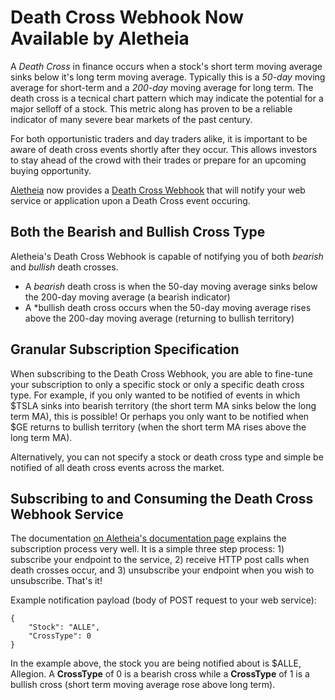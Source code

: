 # Death Cross Webhook Now Available by Aletheia

A *Death Cross* in finance occurs when a stock's short term moving average sinks below it's long term moving average. Typically this is a *50-day* moving average for short-term and a *200-day* moving average for long term. The death cross is a tecnical chart pattern which may indicate the potential for a major selloff of a stock. This metric along has proven to be a reliable indicator of many severe bear markets of the past century.

For both opportunistic traders and day traders alike, it is important to be aware of death cross events shortly after they occur. This allows investors to stay ahead of the crowd with their trades or prepare for an upcoming buying opportunity.

[Aletheia](https://aletheiaapi.com) now provides a [Death Cross Webhook](https://aletheiaapi.com/docs/#death-cross-webhook) that will notify your web service or application upon a Death Cross event occuring. 

## Both the Bearish and Bullish Cross Type
Aletheia's Death Cross Webhook is capable of notifying you of both *bearish* and *bullish* death crosses.
- A *bearish* death cross is when the 50-day moving average sinks below the 200-day moving average (a bearish indicator)
- A *bullish death cross occurs when the 50-day moving average rises above the 200-day moving average (returning to bullish territory)

## Granular Subscription Specification
When subscribing to the Death Cross Webhook, you are able to fine-tune your subscription to only a specific stock or only a specific death cross type. For example, if you only wanted to be notified of events in which $TSLA sinks into bearish territory (the short term MA sinks below the long term MA), this is possible! Or perhaps you only want to be notified when $GE returns to bullish territory (when the short term MA rises above the long term MA). 

Alternatively, you can not specify a stock or death cross type and simple be notified of all death cross events across the market.

## Subscribing to and Consuming the Death Cross Webhook Service
The documentation [on Aletheia's documentation page](https://aletheiaapi.com/docs/#death-cross-webhook) explains the subscription process very well. It is a simple three step process: 1) subscribe your endpoint to the service, 2) receive HTTP post calls when death crosses occur, and 3) unsubscribe your endpoint when you wish to unsubscribe. That's it!

Example notification payload (body of POST request to your web service):
```
{
    "Stock": "ALLE",
    "CrossType": 0
}
```
In the example above, the stock you are being notified about is $ALLE, Allegion. A **CrossType** of 0 is a bearish cross while a **CrossType** of 1 is a bullish cross (short term moving average rose above long term).